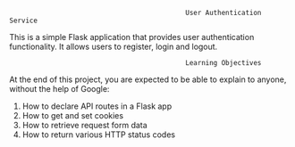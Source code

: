                                                 User Authentication Service

This is a simple Flask application that provides user authentication functionality.
It allows users to register, login and logout.

                                                Learning Objectives

At the end of this project, you are expected to be able to explain to anyone, without the help of Google:

1. How to declare API routes in a Flask app
2. How to get and set cookies
3. How to retrieve request form data
4. How to return various HTTP status codes

